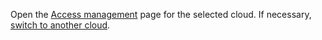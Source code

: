 Open the [Access management](https://console.cloud.yandex.ru/iam) page for the selected cloud. If necessary, [switch to another cloud](../../resource-manager/operations/cloud/switch-cloud.md).

